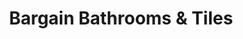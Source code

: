 ---
title: "Bargain Bathrooms & Tiles"
url: /harleston/bargain-bathrooms-und-tiles/
shop: Badezimmer
---